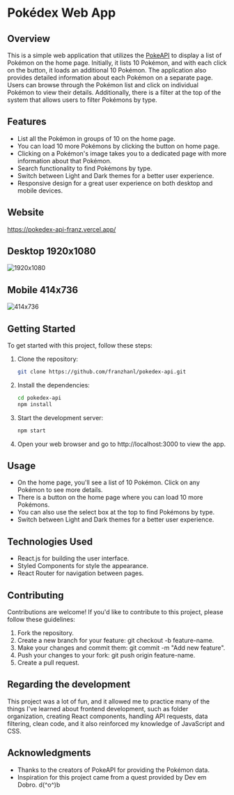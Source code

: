 # Pokédex Web App

## Overview

This is a simple web application that utilizes the [PokeAPI](https://pokeapi.co/) to display a list of Pokémon on the home page. Initially, it lists 10 Pokémon, and with each click on the button, it loads an additional 10 Pokémon. The application also provides detailed information about each Pokémon on a separate page. Users can browse through the Pokémon list and click on individual Pokémon to view their details. Additionally, there is a filter at the top of the system that allows users to filter Pokémons by type.

## Features

- List all the Pokémon in groups of 10 on the home page.
- You can load 10 more Pokémons by clicking the button on home page.
- Clicking on a Pokémon's image takes you to a dedicated page with more information about that Pokémon.
- Search functionality to find Pokémons by type.
- Switch between Light and Dark themes for a better user experience.
- Responsive design for a great user experience on both desktop and mobile devices.

## Website
https://pokedex-api-franz.vercel.app/

## Desktop 1920x1080
![1920x1080](src/assets/gifs/desktop.gif)

## Mobile 414x736
![414x736](src/assets/gifs/mobile.gif)

## Getting Started

To get started with this project, follow these steps:

1. Clone the repository:

   ```bash
   git clone https://github.com/franzhanl/pokedex-api.git
2. Install the dependencies:

    ```bash
    cd pokedex-api
    npm install
3. Start the development server:

    ```bash
    npm start
4. Open your web browser and go to http://localhost:3000 to view the app.

## Usage
 - On the home page, you'll see a list of 10 Pokémon. Click on any Pokémon to see more details.
 - There is a button on the home page where you can load 10 more Pokémons.
 - You can also use the select box at the top to find Pokémons by type.
 - Switch between Light and Dark themes for a better user experience.

## Technologies Used
 - React.js for building the user interface.
 - Styled Components for style the appearance.
 - React Router for navigation between pages.

## Contributing
Contributions are welcome! If you'd like to contribute to this project, please follow these guidelines:

1. Fork the repository.
2. Create a new branch for your feature: git checkout -b feature-name.
3. Make your changes and commit them: git commit -m "Add new feature".
4. Push your changes to your fork: git push origin feature-name.
5. Create a pull request.

## Regarding the development
This project was a lot of fun, and it allowed me to practice many of the things I've learned about frontend development, such as folder organization, creating React components, handling API requests, data filtering, clean code, and it also reinforced my knowledge of JavaScript and CSS.

## Acknowledgments
 - Thanks to the creators of PokeAPI for providing the Pokémon data.
 - Inspiration for this project came from a quest provided by Dev em Dobro. d(^o^)b

